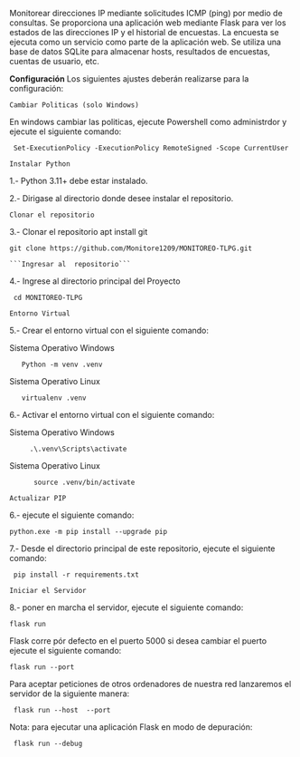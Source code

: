 Monitorear direcciones IP mediante solicitudes ICMP (ping) por medio de consultas.
Se proporciona una aplicación web mediante Flask para ver los estados de las direcciones IP y el historial de encuestas.
La encuesta se ejecuta como un servicio como parte de la aplicación web.
Se utiliza una base de datos SQLite para almacenar hosts, resultados de encuestas, cuentas de usuario, etc.

**Configuración**
Los siguientes ajustes deberán realizarse para la configuración:

```Cambiar Politicas (solo Windows)```

 En windows cambiar las politicas, ejecute Powershell como administrdor y ejecute el siguiente comando:

     Set-ExecutionPolicy -ExecutionPolicy RemoteSigned -Scope CurrentUser


```Instalar Python```

1.- Python 3.11+ debe estar instalado.

2.- Dirigase al directorio donde desee instalar el repositorio.


```Clonar el repositorio```
    
3.- Clonar el repositorio
    apt install git
    
    git clone https://github.com/Monitore1209/MONITOREO-TLPG.git 

    ```Ingresar al  repositorio```

4.- Ingrese al directorio principal del Proyecto

     cd MONITOREO-TLPG
     

```Entorno Virtual```

5.- Crear el entorno virtual con el siguiente comando:

 Sistema Operativo Windows


       Python -m venv .venv

       
   Sistema Operativo  Linux
   
       virtualenv .venv

       
6.- Activar el entorno virtual con el siguiente comando:

 Sistema Operativo Windows
 
         .\.venv\Scripts\activate
         
 Sistema Operativo  Linux     
 
          source .venv/bin/activate
   ```Actualizar PIP```

   
6.-  ejecute el siguiente comando:

    python.exe -m pip install --upgrade pip
       
7.- Desde el directorio principal de este repositorio, ejecute el siguiente comando:

     pip install -r requirements.txt


   ```Iniciar el Servidor```

8.- poner en marcha el servidor, ejecute el siguiente comando:

    flask run

  Flask corre pór defecto en el puerto 5000 si desea cambiar el puerto ejecute el siguiente comando:

    flask run --port 

  Para aceptar peticiones de otros ordenadores de nuestra red lanzaremos el servidor de la siguiente manera:

     flask run --host  --port 

 Nota: para ejecutar una aplicación Flask en modo de depuración:
 
     flask run --debug
